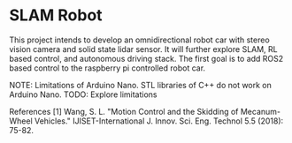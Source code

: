 # SLAM Robot 
This project intends to develop an omnidirectional robot car with stereo vision camera and solid state lidar sensor. It will further explore SLAM, RL based control, and autonomous driving stack. The first goal is to add ROS2 based control to the raspberry pi controlled robot car.

NOTE:
Limitations of Arduino Nano. STL libraries of C++ do not work on Arduino Nano. TODO: Explore limitations

References
[1] Wang, S. L. "Motion Control and the Skidding of Mecanum-Wheel Vehicles." IJISET-International J. Innov. Sci. Eng. Technol 5.5 (2018): 75-82.
